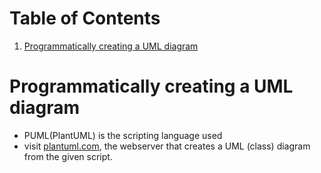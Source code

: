 # Table of Contents
1. [Programmatically creating a UML diagram](#puml)

# Programmatically creating a UML diagram<a name="puml"></a>
- PUML(PlantUML) is the scripting language used
- visit [plantuml.com](http://www.plantuml.com/plantuml/uml/SyfFKj2rKt3CoKnELR1Io4ZDoSa700003), the webserver that creates a UML (class) diagram from the given script.